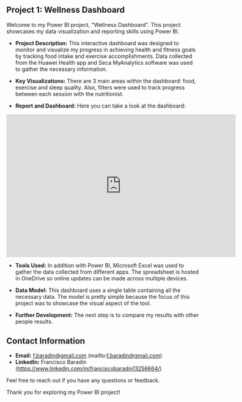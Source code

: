 ## Project 1: Wellness Dashboard

Welcome to my Power BI project, "Wellness Dashboard". This project showcases my data visualization and reporting skills using Power BI.

- **Project Description:** This interactive dashboard was designed to monitor and visualize my progress in achieving health and fitness goals by tracking food intake and exercise accomplishments. Data collected from the Huawei Health app and Seca MyAnalytics software was used to gather the necessary information.

- **Key Visualizations:** There are 3 main areas within the dashboard: food, exercise and sleep quality. Also, filters were used to track progress between each session with the nutritionist. 

- **Report and Dashboard:** Here you can take a look at the dashboard:

<iframe title="Report Section" width="600" height="373.5" src="https://app.powerbi.com/view?r=eyJrIjoiNTlhMTg5NGQtMDBhNC00ZmQ4LTkyYzUtN2U0MWJlZWQ5MTJlIiwidCI6IjI1NmQ1MThiLTVkNDQtNDExZS04MDZmLTc3ZTEzYmFjYWRhNyIsImMiOjR9" frameborder="0" allowFullScreen="true"></iframe>

- **Tools Used:** In addition with Power BI, Microsoft Excel was used to gather the data collected from different apps. The spreadsheet is hosted in OneDrive so online updates can be made across multiple devices.

- **Data Model:** This dashboard uses a single table containing all the necessary data. The model is pretty simple because the focus of this project was to showcase the visual aspect of the tool.

- **Further Development:** The next step is to compare my results with other people results. 

## Contact Information

- **Email:** f.baradin@gmail.com (mailto:f.baradin@gmail.com)
- **LinkedIn:** Francisco Baradín (https://www.linkedin.com/in/franciscobaradin13256664/)

Feel free to reach out if you have any questions or feedback.

Thank you for exploring my Power BI project!
